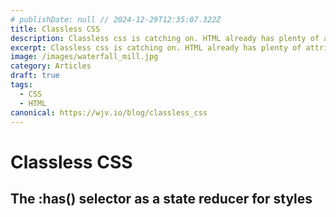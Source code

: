```yaml
---
# publishDate: null // 2024-12-29T12:35:07.322Z
title: Classless CSS
description: Classless css is catching on. HTML already has plenty of attributes to hook css onto, let's declutter by not using classes anymore.
excerpt: Classless css is catching on. HTML already has plenty of attributes to hook css onto, let's declutter by not using classes anymore.
image: /images/waterfall_mill.jpg
category: Articles
draft: true
tags:
  - CSS
  - HTML
canonical: https://wjv.io/blog/classless_css
---
```


# Classless CSS

## The :has() selector as a state reducer for styles
